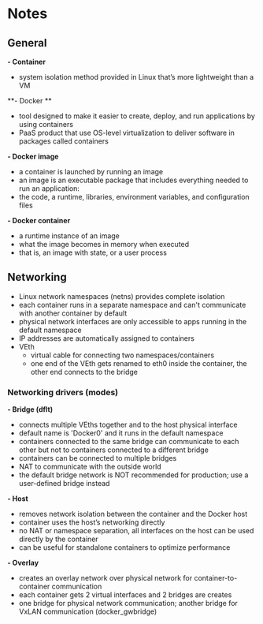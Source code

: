 # Notes

## General
**- Container**
  - system isolation method provided in Linux that’s more lightweight than a VM

**- Docker **
  - tool designed to make it easier to create, deploy, and run applications by using containers
  - PaaS product that use OS-level virtualization to deliver software in packages called containers

**- Docker image**
  - a container is launched by running an image
  - an image is an executable package that includes everything needed to run an application:
  - the code, a runtime, libraries, environment variables, and configuration files

**- Docker container**
  - a runtime instance of an image
  - what the image becomes in memory when executed
  - that is, an image with state, or a user process


## Networking
- Linux network namespaces (netns) provides complete isolation 
- each container runs in a separate namespace and can't communicate with another container by default
- physical network interfaces are only accessible to apps running in the default namespace
- IP addresses are automatically assigned to containers
- VEth				
  - virtual cable for connecting two namespaces/containers
  - one end of the VEth gets renamed to eth0 inside the container, the other end connects to the bridge

### Networking drivers (modes)
**- Bridge (dflt)**		
- connects multiple VEths together and to the host physical interface
- default name is 'Docker0' and it runs in the default namespace
- containers connected to the same bridge can communicate to each other but not to containers connected to a different bridge
- containers can be connected to multiple bridges
- NAT to communicate with the outside world
- the default bridge network is NOT recommended for production; use a user-defined bridge instead

**- Host**			
- removes network isolation between the container and the Docker host
- container uses the host’s networking directly
- no NAT or namespace separation, all interfaces on the host can be used directly by the container
- can be useful for standalone containers to optimize performance

**- Overlay**			
- creates an overlay network over physical network for container-to-container communication
- each container gets 2 virtual interfaces and 2 bridges are creates
- one bridge for physical network communication; another bridge for VxLAN communication (docker_gwbridge)

